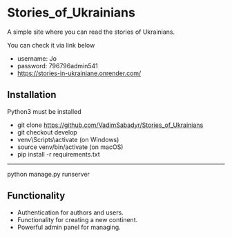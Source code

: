 # Stories_of_Ukrainians

A simple site where you can read the stories of Ukrainians.

You can check it via link below

* username: Jo
* password: 796796admin541
* https://stories-in-ukrainiane.onrender.com/

## Installation 

Python3 must be installed

* git clone https://github.com/VadimSabadyr/Stories_of_Ukrainians
* git checkout develop
* venv\Scripts\activate (on Windows)
* source venv/bin/activate (on macOS)
* pip install -r requirements.txt
---
python manage.py runserver

## Functionality

* Authentication for authors and users.
* Functionality for creating a new continent.
* Powerful admin panel for managing.
